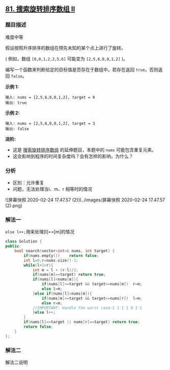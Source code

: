 ## [81. 搜索旋转排序数组 II](https://leetcode-cn.com/problems/search-in-rotated-sorted-array-ii/)

### 题目描述

难度中等

假设按照升序排序的数组在预先未知的某个点上进行了旋转。

( 例如，数组 `[0,0,1,2,2,5,6]` 可能变为 `[2,5,6,0,0,1,2]` )。

编写一个函数来判断给定的目标值是否存在于数组中。若存在返回 `true`，否则返回 `false`。

**示例 1:**

```
输入: nums = [2,5,6,0,0,1,2], target = 0
输出: true
```

**示例 2:**

```
输入: nums = [2,5,6,0,0,1,2], target = 3
输出: false
```

**进阶:**

- 这是 [搜索旋转排序数组](https://leetcode-cn.com/problems/search-in-rotated-sorted-array/description/) 的延伸题目，本题中的 `nums` 可能包含重复元素。
- 这会影响到程序的时间复杂度吗？会有怎样的影响，为什么？

### 分析

- 区别：允许重复
- 问题，无法处理当l、m、r 相等时的情况

![屏幕快照 2020-02-24 17.47.57 (2)](../images/屏幕快照 2020-02-24 17.47.57 (2).png)

### 解法一

`else l++;`用来处理[l]==[m]的情况

```c++
class Solution {
public:
    bool search(vector<int>& nums, int target) {
        if(nums.empty())    return false;
        int l=0,r=nums.size()-1;
        while(l+1<r){
            int m = l + (r-l)/2;
            if(nums[m]==target) return true;
            if(nums[l]<nums[m]){
                if(nums[l]<=target && target<=nums[m])  r=m;	
                else l=m;
            }else if(nums[l]>nums[m]){
                if(nums[m]<=target && target<=nums[r])  l=m;	
                else r=m;
            //IMPORTANT: Handle the worst case:1 1 1 1 0 1 1
            }else l++;
        }
        if(nums[l]==target || nums[r]==target) return true;
        return false;
    }
};
```

### 解法二

解法二说明

```c++

```

